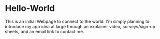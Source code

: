 # Hello-World
This is an initial Webpage to connect to the world.  I'm simply planning to introduce my app idea at large through an explainer video, surveys/sign-up sheets, and an email link to contact me.
